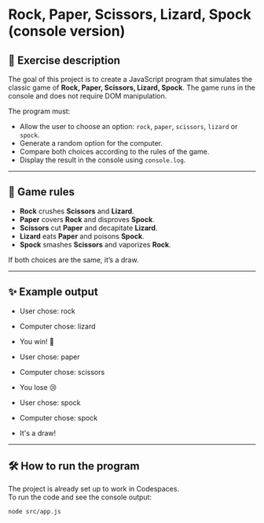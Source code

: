 # Rock, Paper, Scissors, Lizard, Spock (console version)

## 🎯 Exercise description

The goal of this project is to create a JavaScript program that simulates the classic game of **Rock, Paper, Scissors, Lizard, Spock**. The game runs in the console and does not require DOM manipulation.

The program must:
- Allow the user to choose an option: `rock`, `paper`, `scissors`, `lizard` or `spock`.
- Generate a random option for the computer.
- Compare both choices according to the rules of the game.
- Display the result in the console using `console.log`.

---

## 📌 Game rules

- **Rock** crushes **Scissors** and **Lizard**.  
- **Paper** covers **Rock** and disproves **Spock**.  
- **Scissors** cut **Paper** and decapitate **Lizard**.  
- **Lizard** eats **Paper** and poisons **Spock**.  
- **Spock** smashes **Scissors** and vaporizes **Rock**.  

If both choices are the same, it’s a draw.

---

## ✨ Example output

- User chose: rock  
- Computer chose: lizard  
- You win! 🎉  

- User chose: paper  
- Computer chose: scissors  
- You lose 😢  

- User chose: spock  
- Computer chose: spock  
- It's a draw!

---

## 🛠 How to run the program

The project is already set up to work in Codespaces.  
To run the code and see the console output:

```bash
node src/app.js